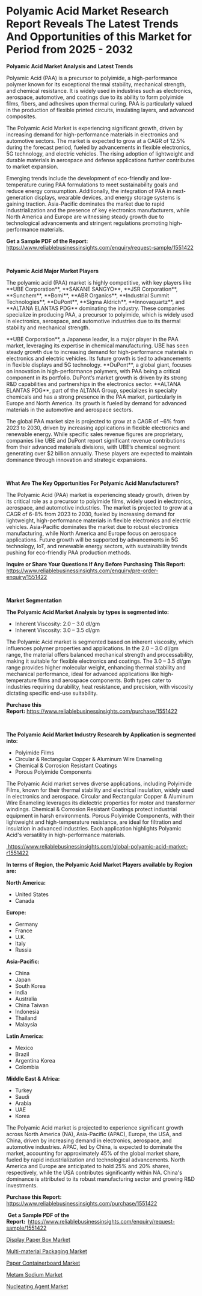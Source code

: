 <p><h1>Polyamic Acid Market Research Report Reveals The Latest Trends And Opportunities of this Market for Period from 2025 - 2032</h1></p><p><strong>Polyamic Acid Market Analysis and Latest Trends</strong></p>
<p><p>Polyamic Acid (PAA) is a precursor to polyimide, a high-performance polymer known for its exceptional thermal stability, mechanical strength, and chemical resistance. It is widely used in industries such as electronics, aerospace, automotive, and coatings due to its ability to form polyimide films, fibers, and adhesives upon thermal curing. PAA is particularly valued in the production of flexible printed circuits, insulating layers, and advanced composites.</p><p>The Polyamic Acid Market is experiencing significant growth, driven by increasing demand for high-performance materials in electronics and automotive sectors. The market is expected to grow at a CAGR of 12.5% during the forecast period, fueled by advancements in flexible electronics, 5G technology, and electric vehicles. The rising adoption of lightweight and durable materials in aerospace and defense applications further contributes to market expansion.</p><p>Emerging trends include the development of eco-friendly and low-temperature curing PAA formulations to meet sustainability goals and reduce energy consumption. Additionally, the integration of PAA in next-generation displays, wearable devices, and energy storage systems is gaining traction. Asia-Pacific dominates the market due to rapid industrialization and the presence of key electronics manufacturers, while North America and Europe are witnessing steady growth due to technological advancements and stringent regulations promoting high-performance materials.</p></p>
<p><strong>Get a Sample PDF of the Report:&nbsp;</strong> <a href="https://www.reliablebusinessinsights.com/enquiry/request-sample/1551422?utm_campaign=75&utm_medium=2&utm_source=Github&utm_content=ia&utm_term=25012025&utm_id=polyamic-acid">https://www.reliablebusinessinsights.com/enquiry/request-sample/1551422</a></p>
<p>&nbsp;</p>
<p><strong>Polyamic Acid Major Market Players</strong></p>
<p><p>The polyamic acid (PAA) market is highly competitive, with key players like **UBE Corporation**, **SAKANE SANGYO**, **JSR Corporation**, **Sunchem**, **Bomi**, **ABR Organics**, **Industrial Summit Technologies**, **DuPont**, **Sigma Aldrich**, **Innovaquartz**, and **ALTANA ELANTAS PDG** dominating the industry. These companies specialize in producing PAA, a precursor to polyimide, which is widely used in electronics, aerospace, and automotive industries due to its thermal stability and mechanical strength.</p><p>**UBE Corporation**, a Japanese leader, is a major player in the PAA market, leveraging its expertise in chemical manufacturing. UBE has seen steady growth due to increasing demand for high-performance materials in electronics and electric vehicles. Its future growth is tied to advancements in flexible displays and 5G technology. **DuPont**, a global giant, focuses on innovation in high-performance polymers, with PAA being a critical component in its portfolio. DuPont’s market growth is driven by its strong R&D capabilities and partnerships in the electronics sector. **ALTANA ELANTAS PDG**, part of the ALTANA Group, specializes in specialty chemicals and has a strong presence in the PAA market, particularly in Europe and North America. Its growth is fueled by demand for advanced materials in the automotive and aerospace sectors.</p><p>The global PAA market size is projected to grow at a CAGR of ~6% from 2023 to 2030, driven by increasing applications in flexible electronics and renewable energy. While specific sales revenue figures are proprietary, companies like UBE and DuPont report significant revenue contributions from their advanced materials divisions, with UBE’s chemical segment generating over $2 billion annually. These players are expected to maintain dominance through innovation and strategic expansions.</p></p>
<p>&nbsp;</p>
<p><strong>What Are The Key Opportunities For Polyamic Acid Manufacturers?</strong></p>
<p><p>The Polyamic Acid (PAA) market is experiencing steady growth, driven by its critical role as a precursor to polyimide films, widely used in electronics, aerospace, and automotive industries. The market is projected to grow at a CAGR of 6-8% from 2023 to 2030, fueled by increasing demand for lightweight, high-performance materials in flexible electronics and electric vehicles. Asia-Pacific dominates the market due to robust electronics manufacturing, while North America and Europe focus on aerospace applications. Future growth will be supported by advancements in 5G technology, IoT, and renewable energy sectors, with sustainability trends pushing for eco-friendly PAA production methods.</p></p>
<p><strong>Inquire or Share Your Questions If Any Before Purchasing This Report:</strong> <a href="https://www.reliablebusinessinsights.com/enquiry/pre-order-enquiry/1551422?utm_campaign=75&utm_medium=2&utm_source=Github&utm_content=ia&utm_term=25012025&utm_id=polyamic-acid">https://www.reliablebusinessinsights.com/enquiry/pre-order-enquiry/1551422</a></p>
<p>&nbsp;</p>
<p><strong>Market Segmentation</strong></p>
<p><strong>The Polyamic Acid Market Analysis by types is segmented into:</strong></p>
<p><ul><li>Inherent Viscosity: 2.0 – 3.0 dl/gm</li><li>Inherent Viscosity: 3.0 – 3.5 dl/gm</li></ul></p>
<p><p>The Polyamic Acid market is segmented based on inherent viscosity, which influences polymer properties and applications. In the 2.0 – 3.0 dl/gm range, the material offers balanced mechanical strength and processability, making it suitable for flexible electronics and coatings. The 3.0 – 3.5 dl/gm range provides higher molecular weight, enhancing thermal stability and mechanical performance, ideal for advanced applications like high-temperature films and aerospace components. Both types cater to industries requiring durability, heat resistance, and precision, with viscosity dictating specific end-use suitability.</p></p>
<p><strong>Purchase this Report:&nbsp;</strong><a href="https://www.reliablebusinessinsights.com/purchase/1551422?utm_campaign=75&utm_medium=2&utm_source=Github&utm_content=ia&utm_term=25012025&utm_id=polyamic-acid">https://www.reliablebusinessinsights.com/purchase/1551422</a></p>
<p>&nbsp;</p>
<p><strong>The Polyamic Acid Market Industry Research by Application is segmented into:</strong></p>
<p><ul><li>Polyimide Films</li><li>Circular & Rectangular Copper & Aluminum Wire Enameling</li><li>Chemical & Corrosion Resistant Coatings</li><li>Porous Polyimide Components</li></ul></p>
<p><p>The Polyamic Acid market serves diverse applications, including Polyimide Films, known for their thermal stability and electrical insulation, widely used in electronics and aerospace. Circular and Rectangular Copper & Aluminum Wire Enameling leverages its dielectric properties for motor and transformer windings. Chemical & Corrosion Resistant Coatings protect industrial equipment in harsh environments. Porous Polyimide Components, with their lightweight and high-temperature resistance, are ideal for filtration and insulation in advanced industries. Each application highlights Polyamic Acid's versatility in high-performance materials.</p></p>
<p><a href="https://www.reliablebusinessinsights.com/global-polyamic-acid-market-r1551422?utm_campaign=75&utm_medium=2&utm_source=Github&utm_content=ia&utm_term=25012025&utm_id=polyamic-acid">&nbsp;https://www.reliablebusinessinsights.com/global-polyamic-acid-market-r1551422</a></p>
<p><strong>In terms of Region, the Polyamic Acid Market Players available by Region are:</strong></p>
<p>
    <p> <strong> North America: </strong>
        <ul>
            <li>United States</li>
            <li>Canada</li>
        </ul>
        </p> 
    <p> <strong> Europe: </strong>
        <ul>
            <li>Germany</li>
            <li>France</li>
            <li>U.K.</li>
            <li>Italy</li>
            <li>Russia</li>
        </ul>
        </p> 
    <p> <strong> Asia-Pacific: </strong>
        <ul>
            <li>China</li>
            <li>Japan</li>
            <li>South Korea</li>
            <li>India</li>
            <li>Australia</li>
            <li>China Taiwan</li>
            <li>Indonesia</li>
            <li>Thailand</li>
            <li>Malaysia</li>
        </ul>
        </p> 
    <p> <strong> Latin America: </strong>
        <ul>
            <li>Mexico</li>
            <li>Brazil</li>
            <li>Argentina Korea</li>
            <li>Colombia</li>
        </ul>
        </p> 
    <p> <strong> Middle East & Africa: </strong>
        <ul>
            <li>Turkey</li>
            <li>Saudi</li>
            <li>Arabia</li>
            <li>UAE</li>
            <li>Korea</li>
        </ul>
    </p>
    </p>
<p><p>The Polyamic Acid market is projected to experience significant growth across North America (NA), Asia-Pacific (APAC), Europe, the USA, and China, driven by increasing demand in electronics, aerospace, and automotive industries. APAC, led by China, is expected to dominate the market, accounting for approximately 45% of the global market share, fueled by rapid industrialization and technological advancements. North America and Europe are anticipated to hold 25% and 20% shares, respectively, while the USA contributes significantly within NA. China's dominance is attributed to its robust manufacturing sector and growing R&D investments.</p></p>
<p><strong>Purchase this Report: </strong><a href="https://www.reliablebusinessinsights.com/purchase/1551422?utm_campaign=75&utm_medium=2&utm_source=Github&utm_content=ia&utm_term=25012025&utm_id=polyamic-acid">https://www.reliablebusinessinsights.com/purchase/1551422</a></p>
<p>&nbsp;<strong>Get a Sample PDF of the Report:&nbsp;&nbsp;</strong><a href="https://www.reliablebusinessinsights.com/enquiry/request-sample/1551422?utm_campaign=75&utm_medium=2&utm_source=Github&utm_content=ia&utm_term=25012025&utm_id=polyamic-acid">https://www.reliablebusinessinsights.com/enquiry/request-sample/1551422</a></p>
<p><strong></strong></p>
<p><p><a href="https://www.linkedin.com/pulse/global-display-paper-box-market-trends-analysis-future-m7dgf?utm_campaign=75&utm_medium=2&utm_source=Github&utm_content=ia&utm_term=25012025&utm_id=polyamic-acid">Display Paper Box Market</a></p><p><a href="https://www.linkedin.com/pulse/informative-market-research-report-multi-material-packaging-n5qbf?utm_campaign=75&utm_medium=2&utm_source=Github&utm_content=ia&utm_term=25012025&utm_id=polyamic-acid">Multi-material Packaging Market</a></p><p><a href="https://www.linkedin.com/pulse/size-globalpaper-containerboard-market-compounded-annual-dtaaf?utm_campaign=75&utm_medium=2&utm_source=Github&utm_content=ia&utm_term=25012025&utm_id=polyamic-acid">Paper Containerboard Market</a></p><p><a href="https://github.com/alberthagorsuch/Market-Research-Report-List-1/blob/main/metam-sodium-market.md?utm_campaign=75&utm_medium=2&utm_source=Github&utm_content=ia&utm_term=25012025&utm_id=polyamic-acid">Metam Sodium Market</a></p><p><a href="https://github.com/donnettaletizia/Market-Research-Report-List-1/blob/main/nucleating-agent-market.md?utm_campaign=75&utm_medium=2&utm_source=Github&utm_content=ia&utm_term=25012025&utm_id=polyamic-acid">Nucleating Agent Market</a></p></p>